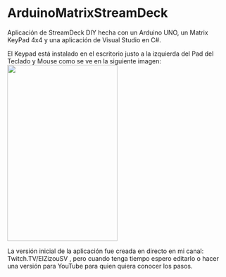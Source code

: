 # ArduinoMatrixStreamDeck
Aplicación de StreamDeck DIY hecha con un Arduino UNO, un Matrix KeyPad 4x4 y una aplicación de Visual Studio en C#.

El Keypad está instalado en el escritorio justo a la izquierda del Pad del Teclado y Mouse como se ve en la siguiente imagen:
<img src="https://user-images.githubusercontent.com/13890139/201569453-8da15cf3-10db-4a24-b217-e58441627d38.png" width="250" height="400"/>

La versión inicial de la aplicación fue creada en directo en mi canal: Twitch.TV/ElZizouSV , pero cuando tenga tiempo espero editarlo o hacer una versión para YouTube para quien quiera conocer los pasos.
